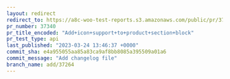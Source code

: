 ```yaml
---
layout: redirect
redirect_to: https://a8c-woo-test-reports.s3.amazonaws.com/public/pr/37340/api/index.html
pr_number: 37340
pr_title_encoded: "Add+icon+support+to+product+section+block"
pr_test_type: api
last_published: "2023-03-24 13:46:37 +0000"
commit_sha: e4a955055aa85a83ca9af8bb8085a395509a01a6
commit_message: "Add changelog file"
branch_name: add/37264
---
```

